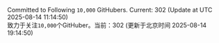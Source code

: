 Committed to Following `10,000` GitHubers. Current: <!-- FOLLOWING_COUNT -->302<!-- FOLLOWING_COUNT --> (Update at UTC <!-- LAST_UPDATED -->2025-08-14 11:14:50<!-- LAST_UPDATED -->)<br>
致力于关注`10,000`个GitHuber。当前：<!-- FOLLOWING_COUNT -->302<!-- FOLLOWING_COUNT --> (更新于北京时间 <!-- LAST_UPDATED_CST -->2025-08-14 19:14:50<!-- LAST_UPDATED_CST -->)
